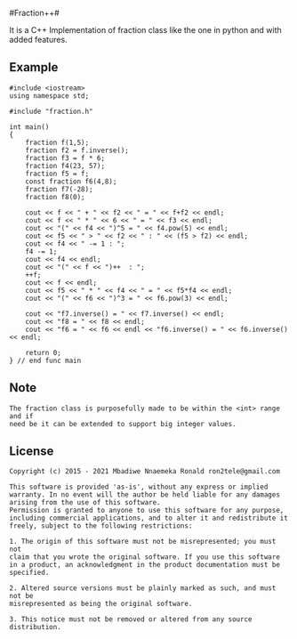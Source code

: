 #Fraction++#


It is a C++ Implementation of fraction class like the one in python and with added features.


Example
---------



    
    #include <iostream>
    using namespace std;
     
	#include "fraction.h"

    int main()
	{
	    fraction f(1,5);
	    fraction f2 = f.inverse();
	    fraction f3 = f * 6;
	    fraction f4(23, 57);
	    fraction f5 = f;
	    const fraction f6(4,8);
	    fraction f7(-28);
	    fraction f8(0);
	
	    cout << f << " + " << f2 << " = " << f+f2 << endl;
	    cout << f << " * " << 6 << " = " << f3 << endl;
	    cout << "(" << f4 << ")^5 = " << f4.pow(5) << endl;
	    cout << f5 << " > " << f2 << " : " << (f5 > f2) << endl;
	    cout << f4 << " -= 1 : ";
	    f4 -= 1;
	    cout << f4 << endl;
	    cout << "(" << f << ")++  : ";
	    ++f;
	    cout << f << endl;
	    cout << f5 << " * " << f4 << " = " << f5*f4 << endl;
	    cout << "(" << f6 << ")^3 = " << f6.pow(3) << endl;
	
	    cout << "f7.inverse() = " << f7.inverse() << endl;
	    cout << "f8 = " << f8 << endl;
	    cout << "f6 = " << f6 << endl << "f6.inverse() = " << f6.inverse() << endl;
	
	    return 0;
	} // end func main

Note
------

	The fraction class is purposefully made to be within the <int> range and if 
	need be it can be extended to support big integer values.
	

License
----------
    Copyright (c) 2015 - 2021 Mbadiwe Nnaemeka Ronald ron2tele@gmail.com

    This software is provided 'as-is', without any express or implied
    warranty. In no event will the author be held liable for any damages
    arising from the use of this software.
    Permission is granted to anyone to use this software for any purpose,
    including commercial applications, and to alter it and redistribute it
    freely, subject to the following restrictions:
    
    1. The origin of this software must not be misrepresented; you must not
    claim that you wrote the original software. If you use this software
    in a product, an acknowledgment in the product documentation must be
    specified.
    
    2. Altered source versions must be plainly marked as such, and must not be
    misrepresented as being the original software.
    
    3. This notice must not be removed or altered from any source distribution.
        
        